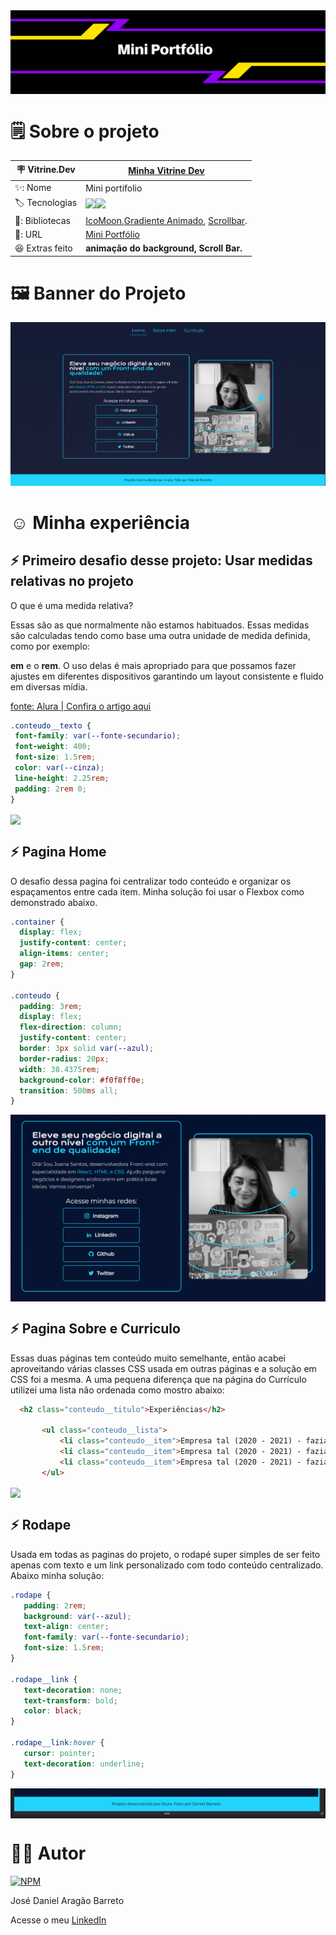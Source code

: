 <div align="center">
<img align="center" src="https://github.com/DanielBarret0/portifolio-curso-alura/blob/main/assets/img/capa-projeto.png#vitrinedev">
</div>

# 🗒️ Sobre o projeto

| 🪧 Vitrine.Dev |  [Minha Vitrine Dev](https://cursos.alura.com.br/vitrinedev/danielbarreto)   |
| -------------  | --- |
| ✨: Nome        | Mini portifolio
| 🏷️ Tecnologias | <img src="https://img.shields.io/badge/HTML5-E34F26?style=for-the-badge&logo=html5&logoColor=white"><img src="https://img.shields.io/badge/CSS3-1572B6?style=for-the-badge&logo=css3&logoColor=white">
  | 🎇: Bibliotecas |  [IcoMoon](https://icomoon.io/),[Gradiente Animado](https://www.gradient-animator.com/), [Scrollbar](https://www.cssportal.com/css-scrollbar-generator/).
| 🚀: URL         | [Mini Portfólio](https://portifolio-curso-alura.bohr.io/)
| :laughing: Extras feito     | **animação do background, Scroll Bar.**
<!-- Inserir imagem com a #vitrinedev ao final do link -->

# 🖼️ Banner do Projeto
<div align="center">

<img src="https://github.com/DanielBarret0/portifolio-curso-alura/blob/main/assets/img/banner-projeto.png">
</div>


# :relaxed: Minha experiência

  
  ## :zap: Primeiro desafio desse projeto: Usar medidas relativas no projeto
  O que é uma medida relativa?
  
  Essas são as que normalmente não estamos habituados. Essas medidas são calculadas tendo como base 
  uma outra unidade de medida definida, como por exemplo:

  **em** e o **rem**. O uso delas é mais apropriado para que possamos fazer ajustes em diferentes dispositivos garantindo um layout consistente e fluido em diversas mídia.
  
  [fonte: Alura | Confira o artigo aqui](https://www.alura.com.br/artigos/guia-de-unidades-no-css)
  
   ~~~CSS
 .conteudo__texto {
    font-family: var(--fonte-secundario);
    font-weight: 400;
    font-size: 1.5rem;
    color: var(--cinza);
    line-height: 2.25rem;
    padding: 2rem 0;
}
  ~~~
  
  <img align="center" src="https://engage-site-cms.s3.amazonaws.com/production/engage-interactive/cms/processed/8c0194fc81cc2ce455910deffaa9b879.png">

  ## :zap: Pagina Home
 O desafio dessa pagina foi centralizar todo conteúdo e organizar os espaçamentos entre cada item. Minha solução foi usar o Flexbox como demonstrado abaixo.
  
  ~~~CSS
.container {
    display: flex;
    justify-content: center;
    align-items: center;
    gap: 2rem;
}

.conteudo {
    padding: 3rem;
    display: flex;
    flex-direction: column;
    justify-content: center;
    border: 3px solid var(--azul);
    border-radius: 20px;
    width: 38.4375rem;
    background-color: #f0f8ff0e;
    transition: 500ms all;
}
  ~~~
  
  <img align="center" src="https://github.com/DanielBarret0/portifolio-curso-alura/blob/main/assets/img/1-pagina-home-solucao.png">
  
  
   ## :zap: Pagina Sobre e Curriculo
  Essas duas páginas tem conteúdo muito semelhante, então acabei aproveitando várias classes CSS usada em outras páginas e a solução em CSS foi a mesma. A uma pequena diferença que na página do Currículo utilizei uma lista não ordenada como mostro abaixo:
  
  ~~~HTML
    <h2 class="conteudo__titulo">Experiências</h2>

         <ul class="conteudo__lista">
             <li class="conteudo__item">Empresa tal (2020 - 2021) - fazia isso e aquilo</li>
             <li class="conteudo__item">Empresa tal (2020 - 2021) - fazia isso e aquilo</li>
             <li class="conteudo__item">Empresa tal (2020 - 2021) - fazia isso e aquilo</li>
         </ul>
  ~~~
  
  <img align="center" src="https://github.com/DanielBarret0/portifolio-curso-alura/blob/main/assets/img/3-gif-sobre-e-curriculo.gif">
 
   ## :zap: Rodape
  Usada em todas as paginas do projeto, o rodapé super simples de ser feito apenas com texto e um link personalizado com todo conteúdo centralizado. Abaixo minha solução:
  
 ~~~CSS
.rodape {
    padding: 2rem;
    background: var(--azul);
    text-align: center;
    font-family: var(--fonte-secundario);
    font-size: 1.5rem;
}

.rodape__link {
    text-decoration: none;
    text-transform: bold;
    color: black;
}

.rodape__link:hover {
    cursor: pointer;
    text-decoration: underline;
}
  ~~~
  
  
  <img align="center" src="https://github.com/DanielBarret0/portifolio-curso-alura/blob/main/assets/img/4-rodape-solucao.png">
  

# 🙋‍♂️ Autor

[![NPM](https://img.shields.io/npm/l/react)](https://github.com/DanielBarret0/codeChella/blob/main/LICENSE.md)

José Daniel Aragão Barreto

Acesse o meu [LinkedIn](https://www.linkedin.com/in/daniel-barreto-1b763216a/)
 
